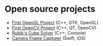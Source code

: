 # Open source projects
- [First OpenGL Project](https://tobyliu-sw.github.io/first-opengl-prj/) (C++, GTK, OpenGL)
- [First OpenCV Project](https://tobyliu-sw.github.io/first-opencv-prj/) (C++, QT, OpenCV)
- [Rubik's Cube Solver](https://tobyliu-sw.github.io/rubik-cube-solver/) (C++, Console)
- [Camera Frame Capturer](https://tobyliu-sw.github.io/CameraFrameCapturer/) (Swift, iOS)
